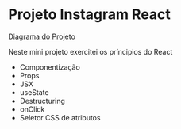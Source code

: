 <h1>Projeto Instagram React</h1>

<a href="https://viewer.diagrams.net/?tags=%7B%7D&highlight=0000ff&edit=_blank&layers=1&nav=1#R7Vpbc9o4FP41PKYjW7ZsHjHgdra7m0wzO232ZUfFwrg1iAhx21%2B%2Fsi3hC44hCbboLPAQdHR0sb7vOzqS04PD%2Be4jw8vZHzQgcc8Ewa4HRz3TNAB0xZ%2FEss8sNuxnhpBFgXTKDY%2FRv0S1lNZ1FJBVyZFTGvNoWTZO6GJBJrxkw4zRbdltSuPyqEsckiPD4wTHx9avUcBnmdW1QW7%2FRKJwpkY2gKz5jic%2FQ0bXCzlez4T%2BcDzy%2Fax6jlVf0n81wwHdFgaF4x4cMkp59mu%2BG5I4WVu1bFk7%2F4Xaw7wZWfBzGoTxt%2B09%2BLrxXOTFK%2Fd5SX57uoOOnBzfqwUhgVgfWaSMz2hIFzge51YvfWiSdAtEKff5ndKlMBrC%2BINwvpdg4zWnwjTj81jWxvg7ib3D%2Bg1pTFk6OPTAGI6RcFlxRn%2BSQo3hmuPkwbwpXfCifZB8hf14PeQSreiaTUjDIpiZX%2FLgVXgE7QmdE872woGRGPNoUyYOlvwLD36Hpg80ElMxgdQKtCQTpFJMB5S74JiFhMtWOZLiR2EauSnF9xVYy8fc4HhNFGVRzBNooPgV8nQRM0uyyKno1Dqj5zXNHOA0%2FRRNWdtIkGKnOhAzzPoo9yvMxcEq1CsTazuLOHlc4hS7rYg%2BZRJNozgu8MD3EfJgHXP89PMW5mwI42TXyAlZa7plbA1V3uYxxVCRYFaIJwi8TKMSAV6L9k3YT3e23E9SXTX4uXoCgAW7DQB2ywFgsFxqlD8ALrgW%2BZva5d%2B%2FyV%2FJ%2BqT8VSratf5tq1v9u5fS%2FyT5Huv%2FT7zxMNMWAoZDAFAtx3SEAAvoDgEHnfyfY4AubTtnJvcDxvC%2B4LZMHFavGAeBClGyHi8aOFSecmNSB0wyKgij9rJEtHgYE3f%2B5cu9tf7s%2Ffj7%2BfP9P3oODgINtv%2BWtP9gq%2BKT7C4tjHal0l6WjggA0s9FgD6ZN5iwFUa8NyQgq3IRVPE%2FEKre%2F90hpJZVWvLRNtnRdhiwkN5kUT1na6dFjwZ7bbmigxBw8fE%2BISdbQx0LmiPbaSdXtA3duaKBbjv8naHeP5w8MF78xvh94CkCNkn1ga6STaRtYXkj00ejOuCQL2PvS5K7gLDc%2Bp1No67OuXRPoGkfmcAFwKm9IB%2FYAFjdIuPY2pE55zbEp5QT1j42U4AhwHXYeCOnVjWnM5m3b0eHs6s2cCDUsR299RByZduYOpac3MbgdW1j0NYMOuw7RdjvwAcAnRPYp6UHwiKxBoT94oQwnasihJp3Y4h%2BjAJSvnVuKUb3XWCN3DroXARsz27YP0OGg4jkdQu6IJcJ3bZTCd36b53Pecv4uA7Jikd00T5sCANQf6KDYrGGw3bTHlTBp49042OZt6317ZHUOTeS2tcVSZ3XiLKDY%2BJ1qdLVrkqVijUC9Neqi7OIbRuGO2i8AmsRGksnNLU317VZyC93l137aHVvOuodtYWzxnk3hzNOWUQ6iGUAuBi88DLKdtq%2B8qoKptO75EaynERn38E%2BA3DfcOqwMUcOahsbVH2H0yI2opj%2FL3n2Eij%2Fh304%2Fg8%3D" target="_blank">Diagrama do Projeto</a>

<p>Neste mini projeto exercitei os príncipios do React</p>

<ul>
<li>Componentização</li>
<li>Props</li>
<li>JSX</li>
<li>useState</li>
<li>Destructuring</li>
<li>onClick</li>
<li>Seletor CSS de atributos</li>
</ul>